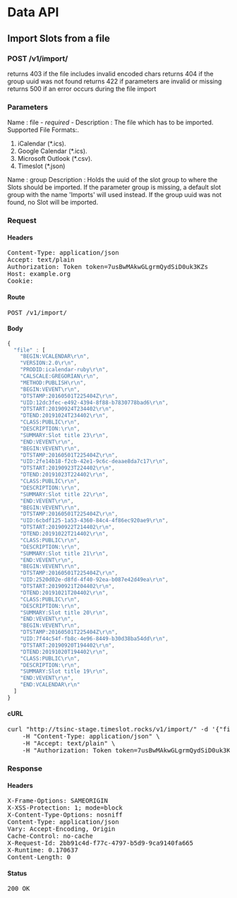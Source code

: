 # Data API

## Import Slots from a file

### POST /v1/import/

returns 403 if the file includes invalid encoded chars
returns 404 if the group uuid was not found
returns 422 if parameters are invalid or missing
returns 500 if an error occurs during the file import

### Parameters

Name : file *- required -*
Description : The file which has to be imported.
Supported File Formats:.
1. iCalendar (*.ics).
2. Google Calendar (*.ics).
3. Microsoft Outlook (*.csv).
4. Timeslot (*.json)

Name : group
Description : Holds the uuid of the slot group to where the Slots should be imported.
If the parameter group is missing, a default slot group with the name &#39;Imports&#39; will used instead.
If the group uuid was not found, no Slot will be imported.

### Request

#### Headers

<pre>Content-Type: application/json
Accept: text/plain
Authorization: Token token=7usBwMAkwGLgrmQydSiD0uk3KZs
Host: example.org
Cookie: </pre>

#### Route

<pre>POST /v1/import/</pre>

#### Body
```javascript
{
  "file" : [
    "BEGIN:VCALENDAR\r\n",
    "VERSION:2.0\r\n",
    "PRODID:icalendar-ruby\r\n",
    "CALSCALE:GREGORIAN\r\n",
    "METHOD:PUBLISH\r\n",
    "BEGIN:VEVENT\r\n",
    "DTSTAMP:20160501T225404Z\r\n",
    "UID:12dc3fec-e492-4394-8f88-b7830778bad6\r\n",
    "DTSTART:20190924T234402\r\n",
    "DTEND:20191024T234402\r\n",
    "CLASS:PUBLIC\r\n",
    "DESCRIPTION:\r\n",
    "SUMMARY:Slot title 23\r\n",
    "END:VEVENT\r\n",
    "BEGIN:VEVENT\r\n",
    "DTSTAMP:20160501T225404Z\r\n",
    "UID:2fe14b18-f2cb-42e1-9c6c-deaae8da7c17\r\n",
    "DTSTART:20190923T224402\r\n",
    "DTEND:20191023T224402\r\n",
    "CLASS:PUBLIC\r\n",
    "DESCRIPTION:\r\n",
    "SUMMARY:Slot title 22\r\n",
    "END:VEVENT\r\n",
    "BEGIN:VEVENT\r\n",
    "DTSTAMP:20160501T225404Z\r\n",
    "UID:6cbdf125-1a53-4360-84c4-4f86ec920ae9\r\n",
    "DTSTART:20190922T214402\r\n",
    "DTEND:20191022T214402\r\n",
    "CLASS:PUBLIC\r\n",
    "DESCRIPTION:\r\n",
    "SUMMARY:Slot title 21\r\n",
    "END:VEVENT\r\n",
    "BEGIN:VEVENT\r\n",
    "DTSTAMP:20160501T225404Z\r\n",
    "UID:2520d02e-d8fd-4f40-92ea-b087e42d49ea\r\n",
    "DTSTART:20190921T204402\r\n",
    "DTEND:20191021T204402\r\n",
    "CLASS:PUBLIC\r\n",
    "DESCRIPTION:\r\n",
    "SUMMARY:Slot title 20\r\n",
    "END:VEVENT\r\n",
    "BEGIN:VEVENT\r\n",
    "DTSTAMP:20160501T225404Z\r\n",
    "UID:7f44c54f-fb8c-4e96-8449-b30d38ba54dd\r\n",
    "DTSTART:20190920T194402\r\n",
    "DTEND:20191020T194402\r\n",
    "CLASS:PUBLIC\r\n",
    "DESCRIPTION:\r\n",
    "SUMMARY:Slot title 19\r\n",
    "END:VEVENT\r\n",
    "END:VCALENDAR\r\n"
  ]
}
```


#### cURL

<pre class="request">curl &quot;http://tsinc-stage.timeslot.rocks/v1/import/&quot; -d &#39;{&quot;file&quot;:[&quot;BEGIN:VCALENDAR\r\n&quot;,&quot;VERSION:2.0\r\n&quot;,&quot;PRODID:icalendar-ruby\r\n&quot;,&quot;CALSCALE:GREGORIAN\r\n&quot;,&quot;METHOD:PUBLISH\r\n&quot;,&quot;BEGIN:VEVENT\r\n&quot;,&quot;DTSTAMP:20160501T225404Z\r\n&quot;,&quot;UID:12dc3fec-e492-4394-8f88-b7830778bad6\r\n&quot;,&quot;DTSTART:20190924T234402\r\n&quot;,&quot;DTEND:20191024T234402\r\n&quot;,&quot;CLASS:PUBLIC\r\n&quot;,&quot;DESCRIPTION:\r\n&quot;,&quot;SUMMARY:Slot title 23\r\n&quot;,&quot;END:VEVENT\r\n&quot;,&quot;BEGIN:VEVENT\r\n&quot;,&quot;DTSTAMP:20160501T225404Z\r\n&quot;,&quot;UID:2fe14b18-f2cb-42e1-9c6c-deaae8da7c17\r\n&quot;,&quot;DTSTART:20190923T224402\r\n&quot;,&quot;DTEND:20191023T224402\r\n&quot;,&quot;CLASS:PUBLIC\r\n&quot;,&quot;DESCRIPTION:\r\n&quot;,&quot;SUMMARY:Slot title 22\r\n&quot;,&quot;END:VEVENT\r\n&quot;,&quot;BEGIN:VEVENT\r\n&quot;,&quot;DTSTAMP:20160501T225404Z\r\n&quot;,&quot;UID:6cbdf125-1a53-4360-84c4-4f86ec920ae9\r\n&quot;,&quot;DTSTART:20190922T214402\r\n&quot;,&quot;DTEND:20191022T214402\r\n&quot;,&quot;CLASS:PUBLIC\r\n&quot;,&quot;DESCRIPTION:\r\n&quot;,&quot;SUMMARY:Slot title 21\r\n&quot;,&quot;END:VEVENT\r\n&quot;,&quot;BEGIN:VEVENT\r\n&quot;,&quot;DTSTAMP:20160501T225404Z\r\n&quot;,&quot;UID:2520d02e-d8fd-4f40-92ea-b087e42d49ea\r\n&quot;,&quot;DTSTART:20190921T204402\r\n&quot;,&quot;DTEND:20191021T204402\r\n&quot;,&quot;CLASS:PUBLIC\r\n&quot;,&quot;DESCRIPTION:\r\n&quot;,&quot;SUMMARY:Slot title 20\r\n&quot;,&quot;END:VEVENT\r\n&quot;,&quot;BEGIN:VEVENT\r\n&quot;,&quot;DTSTAMP:20160501T225404Z\r\n&quot;,&quot;UID:7f44c54f-fb8c-4e96-8449-b30d38ba54dd\r\n&quot;,&quot;DTSTART:20190920T194402\r\n&quot;,&quot;DTEND:20191020T194402\r\n&quot;,&quot;CLASS:PUBLIC\r\n&quot;,&quot;DESCRIPTION:\r\n&quot;,&quot;SUMMARY:Slot title 19\r\n&quot;,&quot;END:VEVENT\r\n&quot;,&quot;END:VCALENDAR\r\n&quot;]}&#39; -X POST \
	-H &quot;Content-Type: application/json&quot; \
	-H &quot;Accept: text/plain&quot; \
	-H &quot;Authorization: Token token=7usBwMAkwGLgrmQydSiD0uk3KZs&quot;</pre>

### Response

#### Headers

<pre>X-Frame-Options: SAMEORIGIN
X-XSS-Protection: 1; mode=block
X-Content-Type-Options: nosniff
Content-Type: application/json
Vary: Accept-Encoding, Origin
Cache-Control: no-cache
X-Request-Id: 2bb91c4d-f77c-4797-b5d9-9ca9140fa665
X-Runtime: 0.170637
Content-Length: 0</pre>

#### Status

<pre>200 OK</pre>

